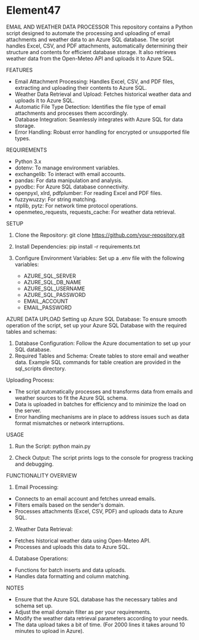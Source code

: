 # Element47

EMAIL AND WEATHER DATA PROCESSOR
This repository contains a Python script designed to automate the processing and uploading of email attachments and weather data to an Azure SQL database. The script handles Excel, CSV, and PDF attachments, automatically determining their structure and contents for efficient database storage. It also retrieves weather data from the Open-Meteo API and uploads it to Azure SQL.

FEATURES
- Email Attachment Processing: Handles Excel, CSV, and PDF files, extracting and uploading their contents to Azure SQL.
- Weather Data Retrieval and Upload: Fetches historical weather data and uploads it to Azure SQL.
- Automatic File Type Detection: Identifies the file type of email attachments and processes them accordingly.
- Database Integration: Seamlessly integrates with Azure SQL for data storage.
- Error Handling: Robust error handling for encrypted or unsupported file types.

REQUIREMENTS
- Python 3.x
- dotenv: To manage environment variables.
- exchangelib: To interact with email accounts.
- pandas: For data manipulation and analysis.
- pyodbc: For Azure SQL database connectivity.
- openpyxl, xlrd, pdfplumber: For reading Excel and PDF files.
- fuzzywuzzy: For string matching.
- ntplib, pytz: For network time protocol operations.
- openmeteo_requests, requests_cache: For weather data retrieval.

SETUP
1. Clone the Repository:
   git clone https://github.com/your-repository.git

2. Install Dependencies:
   pip install -r requirements.txt

3. Configure Environment Variables: Set up a .env file with the following variables:
   - AZURE_SQL_SERVER
   - AZURE_SQL_DB_NAME
   - AZURE_SQL_USERNAME
   - AZURE_SQL_PASSWORD
   - EMAIL_ACCOUNT
   - EMAIL_PASSWORD
  
AZURE DATA UPLOAD
Setting up Azure SQL Database:
To ensure smooth operation of the script, set up your Azure SQL Database with the required tables and schemas:
1. Database Configuration: Follow the Azure documentation to set up your SQL database.
2. Required Tables and Schema: Create tables to store email and weather data. Example SQL commands for table creation are provided in the sql_scripts directory.

Uploading Process:
- The script automatically processes and transforms data from emails and weather sources to fit the Azure SQL schema.
- Data is uploaded in batches for efficiency and to minimize the load on the server.
- Error handling mechanisms are in place to address issues such as data format mismatches or network interruptions.

USAGE
1. Run the Script:
   python main.py

2. Check Output: The script prints logs to the console for progress tracking and debugging.

FUNCTIONALITY OVERVIEW
1. Email Processing:
  - Connects to an email account and fetches unread emails.
  - Filters emails based on the sender's domain.
  - Processes attachments (Excel, CSV, PDF) and uploads data to Azure SQL.

2. Weather Data Retrieval:
  - Fetches historical weather data using Open-Meteo API.
  - Processes and uploads this data to Azure SQL.

4. Database Operations:
  - Functions for batch inserts and data uploads.
  - Handles data formatting and column matching.


NOTES
- Ensure that the Azure SQL database has the necessary tables and schema set up.
- Adjust the email domain filter as per your requirements.
- Modify the weather data retrieval parameters according to your needs.
- The data upload takes a bit of time. (For 2000 lines it takes around 10 minutes to upload in Azure).
